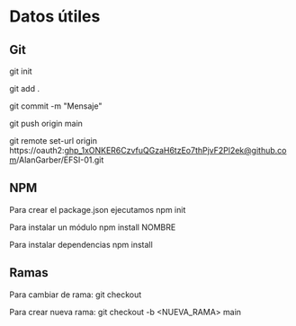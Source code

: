 # Datos útiles
## Git
git init

git add .

git commit -m "Mensaje"

git push origin main

git remote set-url origin https://oauth2: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@github.com/AlanGarber/EFSI-01.git

## NPM
Para crear el package.json ejecutamos npm init

Para instalar un módulo npm install NOMBRE

Para instalar dependencias npm install

## Ramas
Para cambiar de rama: git checkout <RAMA>

Para crear nueva rama: git checkout -b <NUEVA_RAMA> main
